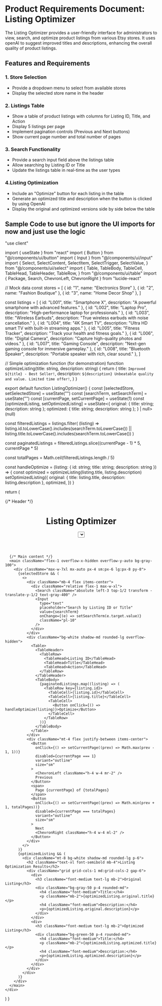 # Product Requirements Document: Listing Optimizer

The Listing Optimizer provides a user-friendly interface for administrators to view, search, and optimize product listings from various Etsy stores. It uses openAI to suggest improved titles and descriptions, enhancing the overall quality of product listings.

## Features and Requirements

### 1. Store Selection
- Provide a dropdown menu to select from available stores
- Display the selected store name in the header

### 2. Listings Table
- Show a table of product listings with columns for Listing ID, Title, and Action
- Display 5 listings per page
- Implement pagination controls (Previous and Next buttons)
- Show current page number and total number of pages

### 3. Search Functionality
- Provide a search input field above the listings table
- Allow searching by Listing ID or Title
- Update the listings table in real-time as the user types

### 4.Listing Optimization
- Include an "Optimize" button for each listing in the table
- Generate an optimized title and description when the button is clicked by using OpenAI
- Display the original and optimized versions side by side below the table

## Sample Code to use but ignore the UI imports for now and just use the logic

"use client"

import { useState } from "react"
import { Button } from "@/components/ui/button"
import { Input } from "@/components/ui/input"
import {
  Select,
  SelectContent,
  SelectItem,
  SelectTrigger,
  SelectValue,
} from "@/components/ui/select"
import {
  Table,
  TableBody,
  TableCell,
  TableHead,
  TableHeader,
  TableRow,
} from "@/components/ui/table"
import { Package, Search, ChevronLeft, ChevronRight } from "lucide-react"

// Mock data
const stores = [
  { id: "1", name: "Electronics Store" },
  { id: "2", name: "Fashion Boutique" },
  { id: "3", name: "Home Decor Shop" },
]

const listings = [
  { id: "L001", title: "Smartphone X", description: "A powerful smartphone with advanced features." },
  { id: "L002", title: "Laptop Pro", description: "High-performance laptop for professionals." },
  { id: "L003", title: "Wireless Earbuds", description: "True wireless earbuds with noise cancellation." },
  { id: "L004", title: "4K Smart TV", description: "Ultra HD smart TV with built-in streaming apps." },
  { id: "L005", title: "Fitness Tracker", description: "Track your health and fitness goals." },
  { id: "L006", title: "Digital Camera", description: "Capture high-quality photos and videos." },
  { id: "L007", title: "Gaming Console", description: "Next-gen gaming console for immersive gameplay." },
  { id: "L008", title: "Bluetooth Speaker", description: "Portable speaker with rich, clear sound." },
]

// Simple optimization function (for demonstration)
function optimizeListing(title: string, description: string) {
  return {
    title: `Improved ${title} - Best Seller!`,
    description: `${description} Unbeatable quality and value. Limited time offer!`,
  }
}

export default function ListingOptimizer() {
  const [selectedStore, setSelectedStore] = useState("")
  const [searchTerm, setSearchTerm] = useState("")
  const [currentPage, setCurrentPage] = useState(1)
  const [optimizedListing, setOptimizedListing] = useState<{
    original: { title: string; description: string };
    optimized: { title: string; description: string };
  } | null>(null)

  const filteredListings = listings.filter(
    (listing) =>
      listing.id.toLowerCase().includes(searchTerm.toLowerCase()) ||
      listing.title.toLowerCase().includes(searchTerm.toLowerCase())
  )

  const paginatedListings = filteredListings.slice((currentPage - 1) * 5, currentPage * 5)

  const totalPages = Math.ceil(filteredListings.length / 5)

  const handleOptimize = (listing: { id: string; title: string; description: string }) => {
    const optimized = optimizeListing(listing.title, listing.description)
    setOptimizedListing({
      original: { title: listing.title, description: listing.description },
      optimized,
    })
  }

  return (
    <div className="flex flex-col h-screen bg-gray-100">
      {/* Header */}
      <header className="bg-white shadow-sm z-10">
        <div className="max-w-7xl mx-auto py-4 px-4 sm:px-6 lg:px-8 flex items-center justify-between">
          <h1 className="text-2xl font-bold flex items-center">
            <Package className="mr-2" />
            Listing Optimizer
          </h1>
          <div className="w-64">
            <Select value={selectedStore} onValueChange={setSelectedStore}>
              <SelectTrigger>
                <SelectValue placeholder="Select a store" />
              </SelectTrigger>
              <SelectContent>
                {stores.map((store) => (
                  <SelectItem key={store.id} value={store.id}>
                    {store.name}
                  </SelectItem>
                ))}
              </SelectContent>
            </Select>
          </div>
        </div>
      </header>

      {/* Main content */}
      <main className="flex-1 overflow-x-hidden overflow-y-auto bg-gray-100">
        <div className="max-w-7xl mx-auto px-4 sm:px-6 lg:px-8 py-8">
          {selectedStore && (
            <>
              <div className="mb-4 flex items-center">
                <div className="relative flex-1 max-w-xl">
                  <Search className="absolute left-3 top-1/2 transform -translate-y-1/2 text-gray-400" />
                  <Input
                    type="text"
                    placeholder="Search by Listing ID or Title"
                    value={searchTerm}
                    onChange={(e) => setSearchTerm(e.target.value)}
                    className="pl-10"
                  />
                </div>
              </div>
              <div className="bg-white shadow-md rounded-lg overflow-hidden">
                <Table>
                  <TableHeader>
                    <TableRow>
                      <TableHead>Listing ID</TableHead>
                      <TableHead>Title</TableHead>
                      <TableHead>Action</TableHead>
                    </TableRow>
                  </TableHeader>
                  <TableBody>
                    {paginatedListings.map((listing) => (
                      <TableRow key={listing.id}>
                        <TableCell>{listing.id}</TableCell>
                        <TableCell>{listing.title}</TableCell>
                        <TableCell>
                          <Button onClick={() => handleOptimize(listing)}>Optimize</Button>
                        </TableCell>
                      </TableRow>
                    ))}
                  </TableBody>
                </Table>
              </div>
              <div className="mt-4 flex justify-between items-center">
                <Button
                  onClick={() => setCurrentPage((prev) => Math.max(prev - 1, 1))}
                  disabled={currentPage === 1}
                  variant="outline"
                  size="sm"
                >
                  <ChevronLeft className="h-4 w-4 mr-2" />
                  Previous
                </Button>
                <span>
                  Page {currentPage} of {totalPages}
                </span>
                <Button
                  onClick={() => setCurrentPage((prev) => Math.min(prev + 1, totalPages))}
                  disabled={currentPage === totalPages}
                  variant="outline"
                  size="sm"
                >
                  Next
                  <ChevronRight className="h-4 w-4 ml-2" />
                </Button>
              </div>
            </>
          )}
          {optimizedListing && (
            <div className="mt-8 bg-white shadow-md rounded-lg p-6">
              <h2 className="text-xl font-semibold mb-4">Listing Optimization Results</h2>
              <div className="grid grid-cols-1 md:grid-cols-2 gap-6">
                <div>
                  <h3 className="font-medium text-lg mb-2">Original Listing</h3>
                  <div className="bg-gray-50 p-4 rounded-md">
                    <h4 className="font-medium">Title:</h4>
                    <p className="mb-2">{optimizedListing.original.title}</p>
                    <h4 className="font-medium">Description:</h4>
                    <p>{optimizedListing.original.description}</p>
                  </div>
                </div>
                <div>
                  <h3 className="font-medium text-lg mb-2">Optimized Listing</h3>
                  <div className="bg-green-50 p-4 rounded-md">
                    <h4 className="font-medium">Title:</h4>
                    <p className="mb-2">{optimizedListing.optimized.title}</p>
                    <h4 className="font-medium">Description:</h4>
                    <p>{optimizedListing.optimized.description}</p>
                  </div>
                </div>
              </div>
            </div>
          )}
        </div>
      </main>
    </div>
  )
}